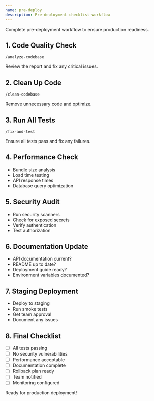 ```yaml
---
name: pre-deploy
description: Pre-deployment checklist workflow
---
```


Complete pre-deployment workflow to ensure production readiness.

## 1. Code Quality Check
```
/analyze-codebase
```
Review the report and fix any critical issues.

## 2. Clean Up Code
```
/clean-codebase
```
Remove unnecessary code and optimize.

## 3. Run All Tests
```
/fix-and-test
```
Ensure all tests pass and fix any failures.

## 4. Performance Check
- Bundle size analysis
- Load time testing
- API response times
- Database query optimization

## 5. Security Audit
- Run security scanners
- Check for exposed secrets
- Verify authentication
- Test authorization

## 6. Documentation Update
- API documentation current?
- README up to date?
- Deployment guide ready?
- Environment variables documented?

## 7. Staging Deployment
- Deploy to staging
- Run smoke tests
- Get team approval
- Document any issues

## 8. Final Checklist
- [ ] All tests passing
- [ ] No security vulnerabilities  
- [ ] Performance acceptable
- [ ] Documentation complete
- [ ] Rollback plan ready
- [ ] Team notified
- [ ] Monitoring configured

Ready for production deployment!
